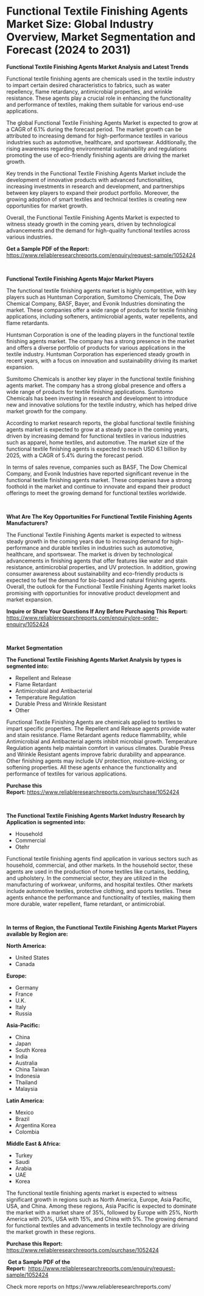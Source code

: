 <p><h1>Functional Textile Finishing Agents Market Size: Global Industry Overview, Market Segmentation and Forecast (2024 to 2031)</h1></p><p><strong>Functional Textile Finishing Agents Market Analysis and Latest Trends</strong></p>
<p><p>Functional textile finishing agents are chemicals used in the textile industry to impart certain desired characteristics to fabrics, such as water repellency, flame retardancy, antimicrobial properties, and wrinkle resistance. These agents play a crucial role in enhancing the functionality and performance of textiles, making them suitable for various end-use applications.</p><p>The global Functional Textile Finishing Agents Market is expected to grow at a CAGR of 6.1% during the forecast period. The market growth can be attributed to increasing demand for high-performance textiles in various industries such as automotive, healthcare, and sportswear. Additionally, the rising awareness regarding environmental sustainability and regulations promoting the use of eco-friendly finishing agents are driving the market growth.</p><p>Key trends in the Functional Textile Finishing Agents Market include the development of innovative products with advanced functionalities, increasing investments in research and development, and partnerships between key players to expand their product portfolio. Moreover, the growing adoption of smart textiles and technical textiles is creating new opportunities for market growth.</p><p>Overall, the Functional Textile Finishing Agents Market is expected to witness steady growth in the coming years, driven by technological advancements and the demand for high-quality functional textiles across various industries.</p></p>
<p><strong>Get a Sample PDF of the Report:&nbsp;</strong> <a href="https://www.reliableresearchreports.com/enquiry/request-sample/1052424">https://www.reliableresearchreports.com/enquiry/request-sample/1052424</a></p>
<p>&nbsp;</p>
<p><strong>Functional Textile Finishing Agents Major Market Players</strong></p>
<p><p>The functional textile finishing agents market is highly competitive, with key players such as Huntsman Corporation, Sumitomo Chemicals, The Dow Chemical Company, BASF, Bayer, and Evonik Industries dominating the market. These companies offer a wide range of products for textile finishing applications, including softeners, antimicrobial agents, water repellents, and flame retardants.</p><p>Huntsman Corporation is one of the leading players in the functional textile finishing agents market. The company has a strong presence in the market and offers a diverse portfolio of products for various applications in the textile industry. Huntsman Corporation has experienced steady growth in recent years, with a focus on innovation and sustainability driving its market expansion.</p><p>Sumitomo Chemicals is another key player in the functional textile finishing agents market. The company has a strong global presence and offers a wide range of products for textile finishing applications. Sumitomo Chemicals has been investing in research and development to introduce new and innovative solutions for the textile industry, which has helped drive market growth for the company.</p><p>According to market research reports, the global functional textile finishing agents market is expected to grow at a steady pace in the coming years, driven by increasing demand for functional textiles in various industries such as apparel, home textiles, and automotive. The market size of the functional textile finishing agents is expected to reach USD 6.1 billion by 2025, with a CAGR of 5.4% during the forecast period.</p><p>In terms of sales revenue, companies such as BASF, The Dow Chemical Company, and Evonik Industries have reported significant revenue in the functional textile finishing agents market. These companies have a strong foothold in the market and continue to innovate and expand their product offerings to meet the growing demand for functional textiles worldwide.</p></p>
<p>&nbsp;</p>
<p><strong>What Are The Key Opportunities For Functional Textile Finishing Agents Manufacturers?</strong></p>
<p><p>The Functional Textile Finishing Agents market is expected to witness steady growth in the coming years due to increasing demand for high-performance and durable textiles in industries such as automotive, healthcare, and sportswear. The market is driven by technological advancements in finishing agents that offer features like water and stain resistance, antimicrobial properties, and UV protection. In addition, growing consumer awareness about sustainability and eco-friendly products is expected to fuel the demand for bio-based and natural finishing agents. Overall, the outlook for the Functional Textile Finishing Agents market looks promising with opportunities for innovative product development and market expansion.</p></p>
<p><strong>Inquire or Share Your Questions If Any Before Purchasing This Report:</strong> <a href="https://www.reliableresearchreports.com/enquiry/pre-order-enquiry/1052424">https://www.reliableresearchreports.com/enquiry/pre-order-enquiry/1052424</a></p>
<p>&nbsp;</p>
<p><strong>Market Segmentation</strong></p>
<p><strong>The Functional Textile Finishing Agents Market Analysis by types is segmented into:</strong></p>
<p><ul><li>Repellent and Release</li><li>Flame Retardant</li><li>Antimicrobial and Antibacterial</li><li>Temperature Regulation</li><li>Durable Press and Wrinkle Resistant</li><li>Other</li></ul></p>
<p><p>Functional Textile Finishing Agents are chemicals applied to textiles to impart specific properties. The Repellent and Release agents provide water and stain resistance. Flame Retardant agents reduce flammability, while Antimicrobial and Antibacterial agents inhibit microbial growth. Temperature Regulation agents help maintain comfort in various climates. Durable Press and Wrinkle Resistant agents improve fabric durability and appearance. Other finishing agents may include UV protection, moisture-wicking, or softening properties. All these agents enhance the functionality and performance of textiles for various applications.</p></p>
<p><strong>Purchase this Report:&nbsp;</strong><a href="https://www.reliableresearchreports.com/purchase/1052424">https://www.reliableresearchreports.com/purchase/1052424</a></p>
<p>&nbsp;</p>
<p><strong>The Functional Textile Finishing Agents Market Industry Research by Application is segmented into:</strong></p>
<p><ul><li>Household</li><li>Commercial</li><li>Otehr</li></ul></p>
<p><p>Functional textile finishing agents find application in various sectors such as household, commercial, and other markets. In the household sector, these agents are used in the production of home textiles like curtains, bedding, and upholstery. In the commercial sector, they are utilized in the manufacturing of workwear, uniforms, and hospital textiles. Other markets include automotive textiles, protective clothing, and sports textiles. These agents enhance the performance and functionality of textiles, making them more durable, water repellent, flame retardant, or antimicrobial.</p></p>
<p>&nbsp;</p>
<p><strong>In terms of Region, the Functional Textile Finishing Agents Market Players available by Region are:</strong></p>
<p>
    <p> <strong> North America: </strong>
        <ul>
            <li>United States</li>
            <li>Canada</li>
        </ul>
        </p> 
    <p> <strong> Europe: </strong>
        <ul>
            <li>Germany</li>
            <li>France</li>
            <li>U.K.</li>
            <li>Italy</li>
            <li>Russia</li>
        </ul>
        </p> 
    <p> <strong> Asia-Pacific: </strong>
        <ul>
            <li>China</li>
            <li>Japan</li>
            <li>South Korea</li>
            <li>India</li>
            <li>Australia</li>
            <li>China Taiwan</li>
            <li>Indonesia</li>
            <li>Thailand</li>
            <li>Malaysia</li>
        </ul>
        </p> 
    <p> <strong> Latin America: </strong>
        <ul>
            <li>Mexico</li>
            <li>Brazil</li>
            <li>Argentina Korea</li>
            <li>Colombia</li>
        </ul>
        </p> 
    <p> <strong> Middle East & Africa: </strong>
        <ul>
            <li>Turkey</li>
            <li>Saudi</li>
            <li>Arabia</li>
            <li>UAE</li>
            <li>Korea</li>
        </ul>
    </p>
    </p>
<p><p>The functional textile finishing agents market is expected to witness significant growth in regions such as North America, Europe, Asia Pacific, USA, and China. Among these regions, Asia Pacific is expected to dominate the market with a market share of 35%, followed by Europe with 25%, North America with 20%, USA with 15%, and China with 5%. The growing demand for functional textiles and advancements in textile technology are driving the market growth in these regions.</p></p>
<p><strong>Purchase this Report: </strong><a href="https://www.reliableresearchreports.com/purchase/1052424">https://www.reliableresearchreports.com/purchase/1052424</a></p>
<p>&nbsp;<strong>Get a Sample PDF of the Report:&nbsp;&nbsp;</strong><a href="https://www.reliableresearchreports.com/enquiry/request-sample/1052424">https://www.reliableresearchreports.com/enquiry/request-sample/1052424</a></p>
<p><strong></strong></p>
<p>Check more reports on https://www.reliableresearchreports.com/</p>